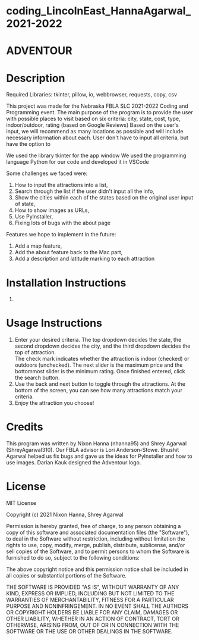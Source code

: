 # coding_LincolnEast_HannaAgarwal_2021-2022

# ADVENTOUR

# Description
Required Libraries: tkinter, pillow, io, webbrowser, requests, copy, csv

This project was made for the Nebraska FBLA SLC 2021-2022 Coding and Programming event. 
The main purpose of the program is to provide the user with possible places to visit based on six criteria: city, state, cost, type, indoor/outdoor, rating (based on Google Reviews)
Based on the user's input, we will recommend as many locations as possible and will include necessary information about each. User don't have to input all criteria, but have the option to

We used the library tkinter for the app window
We used the programming language Python for our code and developed it in VSCode

Some challenges we faced were:

  1. How to input the attractions into a list, 
  2. Search through the list if the user didn't input all the info, 
  3. Show the cities within each of the states based on the original user input of state, 
  4. How to show images as URLs,
  5. Use PyInstaller,
  6. Fixing lots of bugs with the about page
  
Features we hope to implement in the future:

  1. Add a map feature,
  2. Add the about feature back to the Mac part,
  3. Add a description and latitude marking to each attraction
  
# Installation Instructions

  1. 

# Usage Instructions

  1. Enter your desired criteria. The top dropdown decides the state, the second dropdown decides the city, and the third dropdown decides the top of attraction.  
     The check mark indicates whether the attraction is indoor (checked) or outdoors (unchecked). The next slider is the maximum price and the bottommost slider is      the minimum rating. Once finished entered, click the search button.
  2. Use the back and next button to toggle through the attractions. At the bottom of the screen, you can see how many attractions match your criteria.
  3. Enjoy the attraction you choose!

# Credits

This program was written by Nixon Hanna (nhanna95) and Shrey Agarwal (ShreyAgarwal310). Our FBLA advisor is Lori Anderson-Stowe. Bhushit Agarwal helped us fix bugs and gave us the ideas for PyInstaller and how to use images. Darian Kauk designed the Adventour logo.

# License

MIT License

Copyright (c) 2021 Nixon Hanna, Shrey Agarwal

Permission is hereby granted, free of charge, to any person obtaining a copy
of this software and associated documentation files (the "Software"), to deal
in the Software without restriction, including without limitation the rights
to use, copy, modify, merge, publish, distribute, sublicense, and/or sell
copies of the Software, and to permit persons to whom the Software is
furnished to do so, subject to the following conditions:

The above copyright notice and this permission notice shall be included in all
copies or substantial portions of the Software.

THE SOFTWARE IS PROVIDED "AS IS", WITHOUT WARRANTY OF ANY KIND, EXPRESS OR
IMPLIED, INCLUDING BUT NOT LIMITED TO THE WARRANTIES OF MERCHANTABILITY,
FITNESS FOR A PARTICULAR PURPOSE AND NONINFRINGEMENT. IN NO EVENT SHALL THE
AUTHORS OR COPYRIGHT HOLDERS BE LIABLE FOR ANY CLAIM, DAMAGES OR OTHER
LIABILITY, WHETHER IN AN ACTION OF CONTRACT, TORT OR OTHERWISE, ARISING FROM,
OUT OF OR IN CONNECTION WITH THE SOFTWARE OR THE USE OR OTHER DEALINGS IN THE
SOFTWARE.
